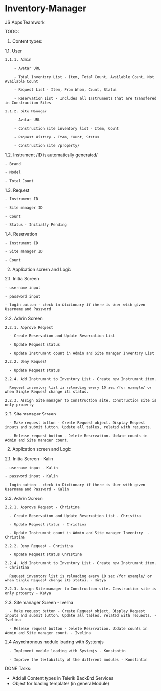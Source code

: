 # Inventory-Manager
JS Apps Teamwork

TODO:

1. Content types:

  1.1. User
  
    1.1.1. Admin
    
        - Avatar URL
        
        - Total Inventory List - Item, Total Count, Available Count, Not Available Count
        
        - Request List - Item, From Whom, Count, Status
        
        - Reservation List - Includes all Instruments that are transfered in Construction Sites
        
    1.1.2. Site Manager
    
        - Avatar URL
        
        - Construction site inventory list - Item, Count
        
        - Request History - Item, Count, Status
        
        - Construction site /property/
        
  1.2. Instrument /ID is automatically generated/
  
    - Brand
    
    - Model
    
    - Total Count
    
  1.3. Request
  
    - Instrument ID
    
    - Site manager ID
    
    - Count
    
    - Status - Initially Pending
    
  1.4. Reservation
  
    - Instrument ID
    
    - Site manager ID
    
    - Count
    
    
2. Application screen and Logic

  2.1. Initial Screen
  
    - username input
    
    - password input
    
    - login button - check in Dictionary if there is User with given Username and Password
    
  2.2. Admin Screen
  
    2.2.1. Approve Request
    
      - Create Reservation and Update Reservation List
      
      - Update Request status
      
      - Update Instrument count in Admin and Site manager Inventory List
      
    2.2.2. Deny Request
    
      - Update Request status
      
    2.2.4. Add Instrument to Inventory List - Create new Instrument item.
    
      Request inventory list is reloading every 10 sec /for example/ or when Single Request change its status.
      
    2.2.3. Assign Site manager to Construction site. Construction site is only property
    
  2.3. Site manager Screen
  
      - Make request button - Create Request object. Display Request inputs and submit button. Update all tables, related with requests.
      
      - Release request button - Delete Reservation. Update counts in Admin and Site manager count.
      
  2. Application screen and Logic

  2.1. Initial Screen - Kalin
  
    - username input - Kalin
    
    - password input - Kalin
    
    - login button - check in Dictionary if there is User with given Username and Password - Kalin
    
  2.2. Admin Screen
  
    2.2.1. Approve Request - Christina
    
      - Create Reservation and Update Reservation List - Christina
      
      - Update Request status - Christina
      
      - Update Instrument count in Admin and Site manager Inventory  - Christina
      
    2.2.2. Deny Request - Christina
    
      - Update Request status Christina
      
    2.2.4. Add Instrument to Inventory List - Create new Instrument item. - Christina
    
      Request inventory list is reloading every 10 sec /for example/ or when Single Request change its status. - Katya
      
    2.2.3. Assign Site manager to Construction site. Construction site is only property - Katya
    
  2.3. Site manager Screen - Ivelina
  
      - Make request button - Create Request object. Display Request inputs and submit button. Update all tables, related with requests. - Ivelina
      
      - Release request button - Delete Reservation. Update counts in Admin and Site manager count. - Ivelina
    
  2.4 Asynchronous module loading with Systemjs
  
      - Implement module loading with Systemjs - Konstantin
      
      - Improve the testability of the different modules - Konstantin



DONE Tasks:

- Add all Content types in Telerik BackEnd Services
- Object for loading templates (in generalModule)

